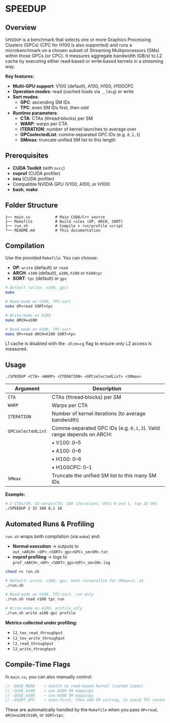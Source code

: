 # SPEEDUP

## Overview

`SPEEDUP` is a benchmark that selects one or more Graphics Processing Clusters (GPCs) (CPC for H100 is also supported) and runs a microbenchmark on a chosen subset of Streaming Multiprocessors (SMs) within those GPCs (or CPC). It measures aggregate bandwidth (GB/s) to L2 cache by executing either read‑based or write‑based kernels in a streaming way.

**Key features:**
- **Multi‑GPU support**: V100 (default), A100, H100, H100CPC
- **Operation modes**: read (cached loads via `__ldcg`) or write
- **Sort modes**:
  - **GPC**: ascending SM IDs
  - **TPC**: even SM IDs first, then odd
- **Runtime parameters**:
  - **CTA**: CTAs (thread‑blocks) per SM
  - **WARP**: warps per CTA
  - **ITERATION**: number of kernel launches to average over
  - **GPCselectedList**: comma‑separated GPC IDs (e.g. `0,1,3`)
  - **SMmax**: truncate unified SM list to this length

## Prerequisites

- **CUDA Toolkit** (with `nvcc`)
- **nvprof** (CUDA profiler)
- **ncu** (CUDA profiler)
- Compatible NVIDIA GPU (V100, A100, or H100)
- **bash**, **make**

## Folder Structure

```
├── main.cu           # Main CUDA/C++ source
├── Makefile          # Build rules (OP, ARCH, SORT)
├── run.sh            # Compile + run/profile script
└── README.md         # This documentation
```

## Compilation

Use the provided `Makefile`. You can choose:

- **OP**: `write` (default) or `read`
- **ARCH**: `v100` (default), `a100`, `h100` or `h100cpc`
- **SORT**: `tpc` (default) or `gpc`

```bash
# Default (write, v100, gpc)
make

# Read‑mode on V100, TPC‑sort
make OP=read SORT=tpc

# Write‑mode on A100
make ARCH=a100

# Read‑mode on H100, TPC‑sort
make OP=read ARCH=h100 SORT=tpc
```

L1 cache is disabled with the `-dlcm=cg` flag to ensure only L2 access is measured.

## Usage

```
./SPEEDUP <CTA> <WARP> <ITERATION> <GPCselectedList> <SMmax>
```

| Argument            | Description                                                                                  |
|---------------------|----------------------------------------------------------------------------------------------|
| `CTA`               | CTAs (thread‑blocks) per SM                                                                  |
| `WARP`              | Warps per CTA                                                                                |
| `ITERATION`         | Number of kernel iterations (to average bandwidth)                                           |
| `GPCselectedList`   | Comma‑separated GPC IDs (e.g. `0,1,3`).  Valid range depends on ARCH:                        |
|                     | • V100: 0–5                                                                                  |
|                     | • A100: 0–6                                                                                  |
|                     | • H100: 0–6                                                                                  |
|                     | • H100CPC: 0–1                                                                               |
| `SMmax`             | Truncate the unified SM list to this many SM IDs                                             |

**Example:**

```bash
# 2 CTAs/SM, 32 warps/CTA, 100 iterations, GPCs 0 and 1, top 10 SMs
./SPEEDUP 2 32 100 0,1 10
```

## Automated Runs & Profiling

`run.sh` wraps both compilation (via `make`) and:

- **Normal execution** → outputs to `out_<ARCH>_<OP>_<SORT>_gpc<GPC>_sm<SM>.txt`
- **nvprof profiling** → logs to `prof_<ARCH>_<OP>_<SORT>_gpc<GPC>_sm<SM>.log`

```bash
chmod +x run.sh

# Default: write, v100, gpc, both run+profile for SMmax=1..14
./run.sh

# Read‑mode on V100, TPC‑sort, run only
./run.sh read v100 tpc run

# Write‑mode on A100, profile only
./run.sh write a100 gpc profile
```

**Metrics collected under profiling:**
- `l2_tex_read_throughput`
- `l2_tex_write_throughput`
- `l2_read_throughput`
- `l2_write_throughput`

## Compile‑Time Flags

In `main.cu`, you can also manually control:

```cpp
// -DUSE_READ    → switch to read‑based kernel (cached loads)
// -DUSE_A100    → use A100 SM mappings
// -DUSE_H100    → use H100 SM mappings
// -DSORT_GPC    → even‑first, then odd SM sorting, to avoid TPC contention and check GPC speedup
```

These are automatically handled by the `Makefile` when you pass `OP=read`, `ARCH=a100|h100`, or `SORT=tpc`.
